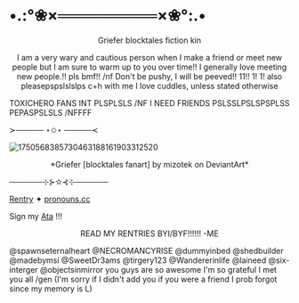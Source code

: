# •.:°❀×═════════×❀°:.•

<p align="center">
Griefer blocktales fiction kin
</P>

<p align="center">
 I am a very wary and cautious person when I make a friend or meet new people but I am sure to warm up to you over time!! I generally love meeting new people.!! pls bmf!! /nf Don't be pushy, I will be peeved!! 11!! 1! 1! also pleasepspslslslps c+h with me I love cuddles, unless stated otherwise
<p>
 
TOXICHERO FANS INT PLSPLSLS /NF I NEED FRIENDS PSLSSLPSLSPSPLSS PEPASPSLSLS /NFFFF

≻───── ⋆✩⋆ ─────≺

![1750568385730463188161903312520](https://github.com/user-attachments/assets/2b1baecf-07a7-4420-9f15-b2d6503656b6)

<p align="center">
*Griefer [blocktales fanart] by mizotek on DeviantArt*
</p>
──────⊹⊱✫⊰⊹──────

<p align="center">
 
[Rentry](https://rentry.co/GR13F3R-P1LL3D) ✦ [pronouns.cc](https://pronouns.cc/@Gr13F3R-P1LL3D) 
 
</p>

<p align="center">
 
Sign my [Ata](https://bulletv4nity-2000.atabook.org/) !!! 

</p>

<p align="center">
READ MY RENTRIES BYI/BYF!!!!!! 
-ME
</p>

@spawnseternalheart @NECROMANCYRISE @dummyinbed @shedbuilder @madebymsi @SweetDr3ams @tirgery123 @Wandererinlife @laineed @six-interger @objectsinmirror you guys are so awesome I'm so grateful I met you all /gen
(I'm sorry if I didn't add you if you were a friend I prob forgot since my memory is L) 
